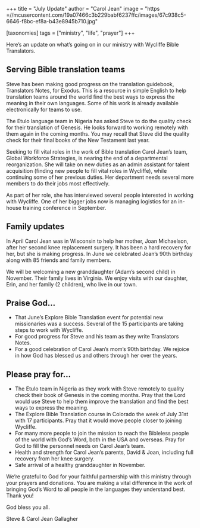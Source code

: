 +++
title = "July Update"
author = "Carol Jean"
image = "https =//mcusercontent.com/19a07466c3b229babf6237ffc/images/67c938c5-6646-f8bc-ef8a-b43e8945b710.jpg"

[taxonomies]
tags = ["ministry", "life", "prayer"]
+++

Here’s an update on what’s going on in our ministry with Wycliffe Bible Translators. 

## Serving Bible translation teams
Steve has been making good progress on the translation guidebook, Translators Notes, for Exodus. This is a resource in simple English to help translation teams around the world find the best ways to express the meaning in their own languages. Some of his work is already available electronically for teams to use.

The Etulo language team in Nigeria has asked Steve to do the quality check for their translation of Genesis. He looks forward to working remotely with them again in the coming months. You may recall that Steve did the quality check for their final books of the New Testament last year. 

Seeking to fill vital roles in the work of Bible translation
Carol Jean’s team, Global Workforce Strategies, is nearing the end of a departmental reorganization. She will take on new duties as an admin assistant for talent acquisition (finding new people to fill vital roles in Wycliffe), while continuing some of her previous duties. Her department needs several more members to do their jobs most effectively.

As part of her role, she has interviewed several people interested in working with Wycliffe. One of her bigger jobs now is managing logistics for an in-house training conference in September. 

## Family updates
In April Carol Jean was in Wisconsin to help her mother, Joan Michaelson, after her second knee replacement surgery. It has been a hard recovery for her, but she is making progress. In June we celebrated Joan’s 90th birthday along with 85 friends and family members.

We will be welcoming a new granddaughter (Adam’s second child) in November. Their family lives in Virginia. We enjoy visits with our daughter, Erin, and her family (2 children), who live in our town.

## Praise God…
- That June’s Explore Bible Translation event for potential new missionaries was a success. Several of the 15 participants are taking steps to work with Wycliffe.
- For good progress for Steve and his team as they write Translators Notes.
- For a good celebration of Carol Jean’s mom’s 90th birthday. We rejoice in how God has blessed us and others through her over the years. 

## Please pray for…
- The Etulo team in Nigeria as they work with Steve remotely to quality check their book of Genesis in the coming months. Pray that the Lord would use Steve to help them improve the translation and find the best ways to express the meaning.
- The Explore Bible Translation course in Colorado the week of July 31st with 17 participants. Pray that it would move people closer to joining Wycliffe.
- For many more people to join the mission to reach the Bibleless people of the world with God’s Word, both in the USA and overseas. Pray for God to fill the personnel needs on Carol Jean’s team.
- Health and strength for Carol Jean’s parents, David & Joan, including full recovery from her knee surgery.
- Safe arrival of a healthy granddaughter in November.

We’re grateful to God for your faithful partnership with this ministry through your prayers and donations. You are making a vital difference in the work of bringing God’s Word to all people in the languages they understand best. Thank you!

God bless you all.

Steve & Carol Jean Gallagher
